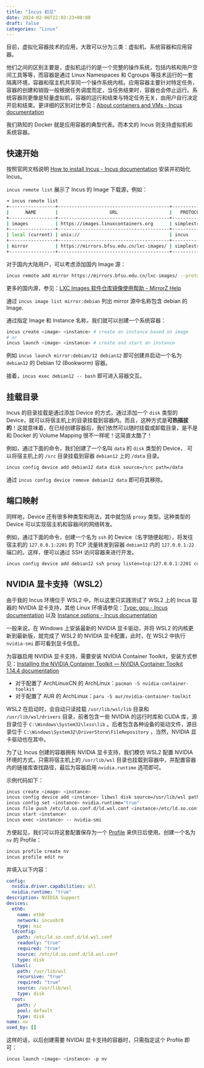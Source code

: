 ```yaml
---
title: "Incus 初见"
date: 2024-02-06T22:03:23+08:00
draft: false
categories: "Linux"
---
```


目前，虚拟化容器技术的应用，大致可以分为三类：虚拟机、系统容器和应用容器。

他们之间的区别主要是，虚拟机运行的是一个完整的操作系统，包括内核和用户空间工具等等，而容器是通过 Linux Namespaces 和 Cgroups 等技术运行的一套隔离环境，容器和宿主机共享同一个操作系统内核。应用容器主要针对特定任务，容器的创建和销毁一般根据任务调度而定，当任务结束时，容器也会停止运行。系统容器则更像是轻量虚拟机，容器的运行和结束与特定任务无关，由用户自行决定开启和结束。更详细的区别对比参见：[About containers and VMs - Incus documentation](https://linuxcontainers.org/incus/docs/main/explanation/containers_and_vms/)

我们熟知的 Docker 就是应用容器的典型代表。而本文的 Incus 则支持虚拟机和系统容器。

## 快速开始

按照官网文档说明 [How to install Incus - Incus documentation](https://linuxcontainers.org/incus/docs/main/installing/) 安装并初始化 Incus。

`incus remote list` 展示了 Incus 的 Image 下载源，例如：

```bash
➜ incus remote list
+-----------------+-----------------------------------------+---------------+-------------+--------+--------+--------+
|      NAME       |                   URL                   |   PROTOCOL    |  AUTH TYPE  | PUBLIC | STATIC | GLOBAL |
+-----------------+-----------------------------------------+---------------+-------------+--------+--------+--------+
| images          | https://images.linuxcontainers.org      | simplestreams | none        | YES    | NO     | NO     |
+-----------------+-----------------------------------------+---------------+-------------+--------+--------+--------+
| local (current) | unix://                                 | incus         | file access | NO     | YES    | NO     |
+-----------------+-----------------------------------------+---------------+-------------+--------+--------+--------+
| mirror          | https://mirrors.bfsu.edu.cn/lxc-images/ | simplestreams | none        | YES    | NO     | NO     |
+-----------------+-----------------------------------------+---------------+-------------+--------+--------+--------+
```

对于国内大陆用户，可以考虑添加国内 Image 源：

```bash
incus remote add mirror https://mirrors.bfsu.edu.cn/lxc-images/ --protocol=simplestreams --public
```

更多的国内源，参见：[LXC Images 软件仓库镜像使用帮助 - MirrorZ Help](https://help.mirrorz.org/lxc-images/)

通过 `incus image list mirror:debian` 列出 mirror 源中名称包含 debian 的 Image.

通过指定 Image 和 Instance 名称，我们就可以创建一个系统容器：

```bash
incus create <image> <instance> # create an instance based on image
# or
incus launch <image> <instance> # create and start an instance
```

例如 `incus launch mirror:debian/12 debian12` 即可创建并启动一个名为 `debian12` 的 Debian 12 (Bookworm) 容器。

接着，`incus exec debian12 -- bash`  即可进入容器交互。

## 挂载目录

Incus 的目录挂载是通过添加 Device 的方式，通过添加一个 `disk` 类型的 Device，就可以将宿主机上的目录挂载到容器内。而且，这种方式是**可热插拔的**！这就意味着，在已经创建容器后，我们依然可以随时挂载或卸载目录，是不是和 Docker 的 Volume Mapping 很不一样呢！这简直太酷了！

例如，通过下面的命令，我们创建了一个名叫 `data` 的 `disk` 类型的 Device， 可以将宿主机上的 `/src` 目录挂载到容器 `debian12` 上的 `/data` 目录。

```bash
incus config device add debian12 data disk source=/src path=/data
```

通过 `incus config device remove debian12 data` 即可将其移除。

## 端口映射

同样地，Device 还有很多种类型和用法，其中就包括 `proxy` 类型。这种类型的 Device 可以实现宿主机和容器间的网络转发。

例如，通过下面的命令，创建一个名为 `ssh` 的 Device（名字随便起啦），将发往宿主机的 `127.0.0.1:2201` 的 TCP 流量转发到容器 `debian12` 内的 `127.0.0.1:22` 端口的。这样，便可以通过 SSH 访问容器来进行开发。

```bash
incus config device add debian12 ssh proxy listen=tcp:127.0.0.1:2201 connect=tcp:127.0.0.1:22
```

## NVIDIA 显卡支持（WSL2）

由于我的 Incus 环境位于 WSL2 中，所以这里只实践测试了 WSL2 上的 Incus 容器的 NVIDIA 显卡支持，其他 Linux 环境请参见：[Type: gpu - Incus documentation](https://linuxcontainers.org/incus/docs/main/reference/devices_gpu/) 以及 [Instance options - Incus documentation](https://linuxcontainers.org/incus/docs/main/reference/instance_options/#nvidia-and-cuda-configuration)

一般来说，在 Windows 上安装最新的 NVIDIA 显卡驱动，并将 WSL2 的内核更新到最新版，就完成了 WSL2 的 NVIDIA 显卡配置，此时，在 WSL2 中执行 `nvidia-smi` 即可看到显卡信息。

为容器启用 NVIDIA 显卡支持，需要安装 NVIDIA Container Toolkit，安装方式参见：[Installing the NVIDIA Container Toolkit — NVIDIA Container Toolkit 1.14.4 documentation](https://docs.nvidia.com/datacenter/cloud-native/container-toolkit/latest/install-guide.html)

- 对于配置了 ArchLinuxCN 的 ArchLinux：`pacman -S nvidia-container-toolkit`
- 对于配置了 AUR 的 ArchLinux：`paru -S aur/nvidia-container-toolkit`

WSL2 在启动时，会自动只读挂载 `/usr/lib/wsl/lib` 目录和 `/usr/lib/wsl/drivers` 目录，前者包含一些 NVIDIA 的运行时库和 CUDA 库，源目录位于 `C:\Windows\System32\lxss\lib` 。后者包含各种设备的驱动文件，源目录位于 `C:\Windows\System32\DriverStore\FileRepository` ，当然，NVIDIA 显卡驱动也在其中。

为了让 Incus 创建的容器拥有 NVIDIA 显卡支持，我们模仿 WSL2 配置 NVIDIA 环境的方式，只需将宿主机上的 `/usr/lib/wsl` 目录也挂载到容器中，并配置容器内的链接库查找路径，最后为容器启用 `nvidia.runtime` 选项即可。

示例代码如下：

```bash
incus create <image> <instance>
incus config device add <instance> libwsl disk source=/usr/lib/wsl path=/usr/lib/wsl recursive=true
incus config set <instance> nvidia.runtime="true"
incus file push /etc/ld.so.conf.d/ld.wsl.conf <instance>/etc/ld.so.conf.d/ld.wsl.conf
incus start <instance>
incus exec <instance> -- nvidia-smi
```

方便起见，我们可以将这套配置保存为一个 [Profile](https://linuxcontainers.org/incus/docs/main/profiles/) 来供日后使用。创建一个名为 `nv` 的 Profile：

```bash
incus profile create nv
incus profile edit nv
```

并填入以下内容：

```yaml
config:
  nvidia.driver.capabilities: all
  nvidia.runtime: "true"
description: NVIDIA Support
devices:
  eth0:
    name: eth0
    network: incusbr0
    type: nic
  ldconfig:
    path: /etc/ld.so.conf.d/ld.wsl.conf
    readonly: "true"
    required: "true"
    source: /etc/ld.so.conf.d/ld.wsl.conf
    type: disk
  libwsl:
    path: /usr/lib/wsl
    recursive: "true"
    required: "true"
    source: /usr/lib/wsl
    type: disk
  root:
    path: /
    pool: default
    type: disk
name: nv
used_by: []
```

这样的话，以后创建需要 NVIDAI 显卡支持的容器时，只需指定这个 Profile 即可：

```bash
incus launch <image> <instance> -p nv
```